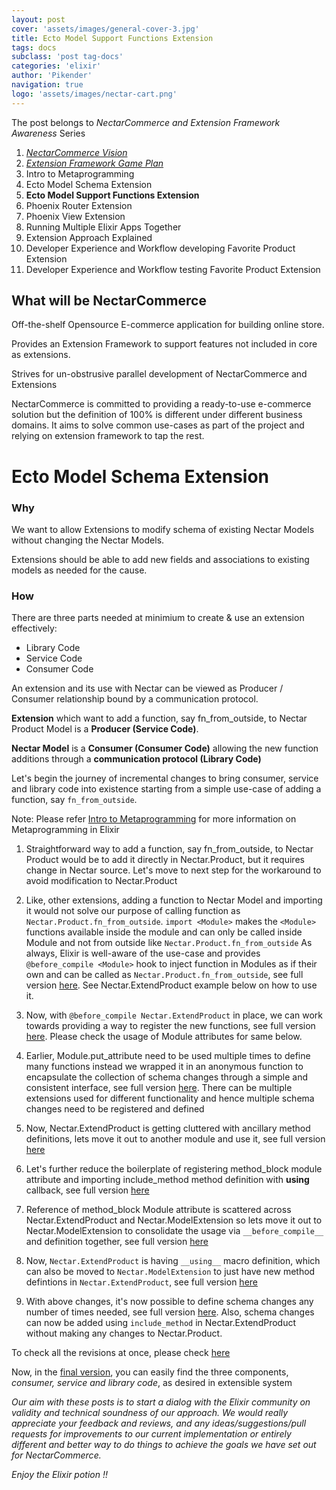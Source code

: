 ```yaml
---
layout: post
cover: 'assets/images/general-cover-3.jpg'
title: Ecto Model Support Functions Extension
tags: docs
subclass: 'post tag-docs'
categories: 'elixir'
author: 'Pikender'
navigation: true
logo: 'assets/images/nectar-cart.png'
---
```


>
The post belongs to _NectarCommerce and Extension Framework Awareness_ Series
>
1. _[NectarCommerce Vision](http://vinsol.com/blog/2016/04/08/nectarcommerce-vision/)_
1. _[Extension Framework Game Plan](http://vinsol.com/blog/2016/04/12/extension-framework-game-plan/)_
1. Intro to Metaprogramming
1. Ecto Model Schema Extension
1. **Ecto Model Support Functions Extension**
1. Phoenix Router Extension
1. Phoenix View Extension
1. Running Multiple Elixir Apps Together
1. Extension Approach Explained
1. Developer Experience and Workflow developing Favorite Product Extension
1. Developer Experience and Workflow testing Favorite Product Extension


## What will be NectarCommerce

>
Off-the-shelf Opensource E-commerce application for building online store.
>
Provides an Extension Framework to support features not included in core as extensions.
>
Strives for un-obstrusive parallel development of NectarCommerce and Extensions

NectarCommerce is committed to providing a ready-to-use e-commerce solution but the definition of 100% is different under different business domains. It aims to solve common use-cases as part of the project and relying on extension framework to tap the rest.

# Ecto Model Schema Extension

### Why

We want to allow Extensions to modify schema of existing Nectar Models without changing the Nectar Models.

Extensions should be able to add new fields and associations to existing models as needed for the cause.

### How

There are three parts needed at minimium to create & use an extension effectively:

- Library Code
- Service Code
- Consumer Code

An extension and its use with Nectar can be viewed as Producer / Consumer relationship bound by a communication protocol.

**Extension** which want to add a function, say fn\_from\_outside, to Nectar Product Model is a **Producer (Service Code)**.

**Nectar Model** is a **Consumer (Consumer Code)** allowing the new function additions through a **communication protocol (Library Code)**

Let's begin the journey of incremental changes to bring consumer, service and library code into existence starting from a simple use-case of adding a function, say `fn_from_outside`.

>
Note: Please refer [Intro to Metaprogramming]() for more information on Metaprogramming in Elixir

1.  Straightforward way to add a function, say fn\_from\_outside, to Nectar Product would be to add it directly in Nectar.Product, but it requires change in Nectar source. Let's move to next step for the workaround to avoid modification to Nectar.Product

    <script src="https://gist.github.com/pikender/a60a3c193f3077f648daa6f81f2c5f17/a0608017b19c05337e71bd79231e3562bf190131.js"></script>

    <script src="https://gist.github.com/pikender/c5aa7869610b006653bdae9e00cf360e/2cbcedac70352d0f83c358669381084b946bcb8b.js"></script>

1.  Like, other extensions, adding a function to Nectar Model and importing it would not solve our purpose of calling function as `Nectar.Product.fn_from_outside`.
    `import <Module>` makes the `<Module>` functions available inside the module and can only be called inside Module and not from outside like `Nectar.Product.fn_from_outside`
    As always, Elixir is well-aware of the use-case and provides `@before_compile <Module>` hook to inject function in Modules as if their own and can be called as  `Nectar.Product.fn_from_outside`, see full version [here](https://gist.github.com/pikender/892fd3707043bacecc73ad24ba45cdba/de73b334b169009ec247ae15d0e10707c9e1ee55). See Nectar.ExtendProduct example below on how to use it.

    <script src="https://gist.github.com/pikender/a60a3c193f3077f648daa6f81f2c5f17/c0d7f9f2aedaacffb8ca26fb778839e05d0ad868.js"></script>
    <script src="https://gist.github.com/pikender/a60a3c193f3077f648daa6f81f2c5f17/0f3a8d81e636a5e2a1b138e2a0eb0ddf545bfa0d.js"></script>

    <script src="https://gist.github.com/pikender/c5aa7869610b006653bdae9e00cf360e/2cbcedac70352d0f83c358669381084b946bcb8b.js"></script>

1.  Now, with `@before_compile Nectar.ExtendProduct` in place, we can work towards providing a way to register the new functions, see full version [here](https://gist.github.com/pikender/892fd3707043bacecc73ad24ba45cdba/2e7b4ee7ce7b76a70440ca256c612307e786c52c). Please check the usage of Module attributes for same below.

    <script src="https://gist.github.com/pikender/a60a3c193f3077f648daa6f81f2c5f17/8a9cc9d0f3f9b33fd3516ec3b0bd625946b7fe1d.js"></script>

    <script src="https://gist.github.com/pikender/c5aa7869610b006653bdae9e00cf360e/2cbcedac70352d0f83c358669381084b946bcb8b.js"></script>

1.  Earlier, Module.put_attribute need to be used multiple times to define many functions instead we wrapped it in an anonymous function to encapsulate the collection of schema changes through a simple and consistent interface, see full version [here](https://gist.github.com/pikender/892fd3707043bacecc73ad24ba45cdba/0f75aef16bf12000068d331d5a4147c0a6f819d0). There can be multiple extensions used for different functionality and hence multiple schema changes need to be registered and defined

    <script src="https://gist.github.com/pikender/a60a3c193f3077f648daa6f81f2c5f17/020dd42284c391e64bac9b4a14c3a3bb97a0f621.js"></script>

    <script src="https://gist.github.com/pikender/c5aa7869610b006653bdae9e00cf360e/2cbcedac70352d0f83c358669381084b946bcb8b.js"></script>

1.  Now, Nectar.ExtendProduct is getting cluttered with ancillary method definitions, lets move it out to another module and use it, see full version [here](https://gist.github.com/pikender/892fd3707043bacecc73ad24ba45cdba/d9883af5365109c349363ffa38e2a13ad30bc9d2)

    <script src="https://gist.github.com/pikender/a60a3c193f3077f648daa6f81f2c5f17/447cdad10471f9ab7c47c0352070ae00dde12f03.js"></script>

    <script src="https://gist.github.com/pikender/c5aa7869610b006653bdae9e00cf360e/2cbcedac70352d0f83c358669381084b946bcb8b.js"></script>

1.  Let's further reduce the boilerplate of registering method_block module attribute and importing include_method method definition with __using__ callback, see full version [here](https://gist.github.com/pikender/892fd3707043bacecc73ad24ba45cdba/1ba90f0e6e86e87c1e116d62d8e9eaf4ee42b37c)

    <script src="https://gist.github.com/pikender/a60a3c193f3077f648daa6f81f2c5f17/2125c83a64300b108c21048a35b8436d3f281764.js"></script>
    <script src="https://gist.github.com/pikender/a60a3c193f3077f648daa6f81f2c5f17/ad4a872557c8906389198e0ba3aafde3dd69fac4.js"></script>

    <script src="https://gist.github.com/pikender/c5aa7869610b006653bdae9e00cf360e/2cbcedac70352d0f83c358669381084b946bcb8b.js"></script>

1.  Reference of method_block Module attribute is scattered across Nectar.ExtendProduct and Nectar.ModelExtension so lets move it out to Nectar.ModelExtension to consolidate the usage via `__before_compile__` and definition together, see full version [here](https://gist.github.com/pikender/892fd3707043bacecc73ad24ba45cdba/8b21ccb99dbdb507c25b5e9d3f3fdfe72fc8bec1)

    <script src="https://gist.github.com/pikender/a60a3c193f3077f648daa6f81f2c5f17/71a8f9cce9f4d3607ac2e0ee35123404bbd8b6dc.js"></script>

    <script src="https://gist.github.com/pikender/c5aa7869610b006653bdae9e00cf360e/2cbcedac70352d0f83c358669381084b946bcb8b.js"></script>

1.  Now, `Nectar.ExtendProduct` is having `__using__` macro definition, which can also be moved to `Nectar.ModelExtension` to just have new method defintions in `Nectar.ExtendProduct`, see full version [here](https://gist.github.com/pikender/892fd3707043bacecc73ad24ba45cdba/b985b7af90e558773d974bcb34658eae222ea2b7)

    <script src="https://gist.github.com/pikender/a60a3c193f3077f648daa6f81f2c5f17/e2dc2266dfecd0e35bfebdd5c39a88df1b291fc9.js"></script>

    <script src="https://gist.github.com/pikender/c5aa7869610b006653bdae9e00cf360e/2cbcedac70352d0f83c358669381084b946bcb8b.js"></script>

1.  With above changes, it's now possible to define schema changes any number of times needed, see full version [here](https://gist.github.com/pikender/892fd3707043bacecc73ad24ba45cdba/56e57c15324c99c7355e6d418cf7286a0d1afbeb). Also, schema changes can now be added using `include_method` in Nectar.ExtendProduct without making any changes to Nectar.Product.

    <script src="https://gist.github.com/pikender/a60a3c193f3077f648daa6f81f2c5f17/fcb09e32bb34d11d78833895fe321228c40eb6e7.js"></script>

    <script src="https://gist.github.com/pikender/c5aa7869610b006653bdae9e00cf360e.js"></script>

To check all the revisions at once, please check [here](https://gist.github.com/pikender/892fd3707043bacecc73ad24ba45cdba/revisions)

Now, in the [final version](https://gist.github.com/pikender/892fd3707043bacecc73ad24ba45cdba), you can easily find the three components, _consumer, service and library code_, as desired in extensible system

<script src="https://gist.github.com/pikender/892fd3707043bacecc73ad24ba45cdba.js"></script>

>
_Our aim with these posts is to start a dialog with the Elixir community on validity and technical soundness of our approach. We would really appreciate your feedback and reviews, and any ideas/suggestions/pull requests for improvements to our current implementation or entirely different and better way to do things to achieve the goals we have set out for NectarCommerce._

_Enjoy the Elixir potion !!_
